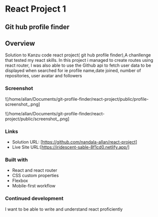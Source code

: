 # React Project 1

## Git hub profile finder

## Overview

Solution to Kanzu code react project( git hub profile finder),A chanllenge that tested my react skills.
In this project i managed to create routes using react router, I was also able to use the Github api to fetch user data to be displayed when searched for ie profile name,date joined, number of repositories, user avatar and followers

### Screenshot

![/home/allan/Documents/git-profile-finder/react-project/public/profile-screenshot_.png]

![/home/allan/Documents/git-profile-finder/react-project/public/screenshot_.png]

### Links

- Solution URL: [https://github.com/nandala-allan/react-project]
- Live Site URL:[https://iridescent-sable-8f1cd0.netlify.app/]

### Built with

- React and react router
- CSS custom properties
- Flexbox
- Mobile-first workflow

### Continued development

I want to be able to write and understand react proficiently
